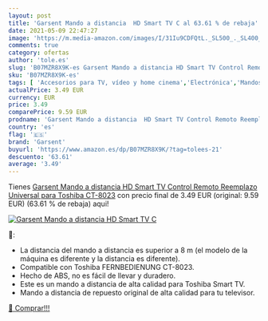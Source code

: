 ```yaml
---
layout: post
title: 'Garsent Mando a distancia  HD Smart TV C al 63.61 % de rebaja'
date: 2021-05-09 22:47:27
image: 'https://m.media-amazon.com/images/I/31Iu9CDFQtL._SL500_._SL400_.jpg'
comments: true
category: ofertas
author: 'tole.es'
slug: 'B07MZR8X9K-es Garsent Mando a distancia HD Smart TV Control Remoto...'
sku: 'B07MZR8X9K-es'
tags: [ 'Accesorios para TV, vídeo y home cinema','Electrónica','Mandos a distancia','TV, vídeo y home cinema','garsent','smart','tv', ]
actualPrice: 3.49 EUR
currency: EUR
price: 3.49
comparePrice: 9.59 EUR
prodname: 'Garsent Mando a distancia  HD Smart TV Control Remoto Reemplazo Universal para Toshiba CT-8023'
country: 'es'
flag: '🇪🇸'
brand: 'Garsent'
buyurl: 'https://www.amazon.es/dp/B07MZR8X9K/?tag=tolees-21'
descuento: '63.61'
average: '3.49'
---
```


Tienes [Garsent Mando a distancia  HD Smart TV Control Remoto Reemplazo Universal para Toshiba CT-8023](https://www.amazon.es/dp/B07MZR8X9K/?tag=tolees-21) con precio final de  3.49 EUR (original: 9.59 EUR) (63.61 %  de rebaja) aqui!

[![Garsent Mando a distancia  HD Smart TV C](https://m.media-amazon.com/images/I/31Iu9CDFQtL._SL500_._SL400_.jpg)](https://www.amazon.es/dp/B07MZR8X9K/?tag=tolees-21)

🔎:

- La distancia del mando a distancia es superior a 8 m (el modelo de la máquina es diferente y la distancia es diferente).
- Compatible con Toshiba FERNBEDIENUNG CT-8023.
- Hecho de ABS, no es fácil de llevar y duradero.
- Este es un mando a distancia de alta calidad para Toshiba Smart TV.
- Mando a distancia de repuesto original de alta calidad para tu televisor.

[🛒 Comprar!!!](https://www.amazon.es/dp/B07MZR8X9K/?tag=tolees-21)
